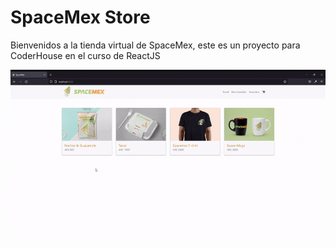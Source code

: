 # SpaceMex Store

Bienvenidos a la tienda virtual de SpaceMex, este es un proyecto para CoderHouse en el curso de ReactJS

![VideoGif](public/appFlow.gif)
